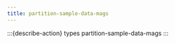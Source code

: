 ```yaml
---
title: partition-sample-data-mags
---
```


:::{describe-action} types partition-sample-data-mags
:::

